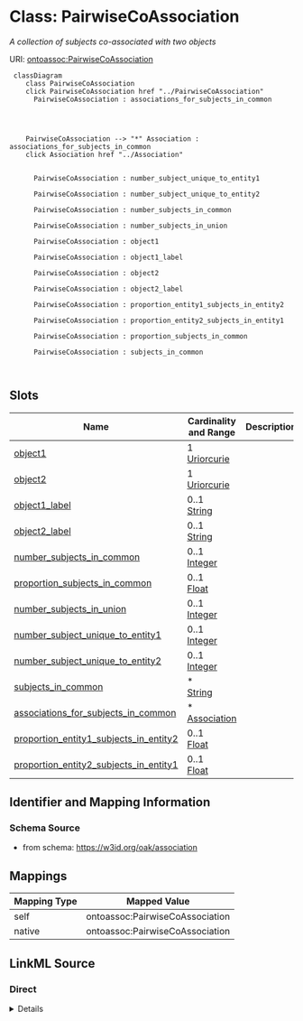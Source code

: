 

# Class: PairwiseCoAssociation


_A collection of subjects co-associated with two objects_





URI: [ontoassoc:PairwiseCoAssociation](https://w3id.org/oak/association/PairwiseCoAssociation)






```{mermaid}
 classDiagram
    class PairwiseCoAssociation
    click PairwiseCoAssociation href "../PairwiseCoAssociation"
      PairwiseCoAssociation : associations_for_subjects_in_common
        
          
    
    
    PairwiseCoAssociation --> "*" Association : associations_for_subjects_in_common
    click Association href "../Association"

        
      PairwiseCoAssociation : number_subject_unique_to_entity1
        
      PairwiseCoAssociation : number_subject_unique_to_entity2
        
      PairwiseCoAssociation : number_subjects_in_common
        
      PairwiseCoAssociation : number_subjects_in_union
        
      PairwiseCoAssociation : object1
        
      PairwiseCoAssociation : object1_label
        
      PairwiseCoAssociation : object2
        
      PairwiseCoAssociation : object2_label
        
      PairwiseCoAssociation : proportion_entity1_subjects_in_entity2
        
      PairwiseCoAssociation : proportion_entity2_subjects_in_entity1
        
      PairwiseCoAssociation : proportion_subjects_in_common
        
      PairwiseCoAssociation : subjects_in_common
        
      
```




<!-- no inheritance hierarchy -->


## Slots

| Name | Cardinality and Range | Description | Inheritance |
| ---  | --- | --- | --- |
| [object1](object1.md) | 1 <br/> [Uriorcurie](Uriorcurie.md) |  | direct |
| [object2](object2.md) | 1 <br/> [Uriorcurie](Uriorcurie.md) |  | direct |
| [object1_label](object1_label.md) | 0..1 <br/> [String](String.md) |  | direct |
| [object2_label](object2_label.md) | 0..1 <br/> [String](String.md) |  | direct |
| [number_subjects_in_common](number_subjects_in_common.md) | 0..1 <br/> [Integer](Integer.md) |  | direct |
| [proportion_subjects_in_common](proportion_subjects_in_common.md) | 0..1 <br/> [Float](Float.md) |  | direct |
| [number_subjects_in_union](number_subjects_in_union.md) | 0..1 <br/> [Integer](Integer.md) |  | direct |
| [number_subject_unique_to_entity1](number_subject_unique_to_entity1.md) | 0..1 <br/> [Integer](Integer.md) |  | direct |
| [number_subject_unique_to_entity2](number_subject_unique_to_entity2.md) | 0..1 <br/> [Integer](Integer.md) |  | direct |
| [subjects_in_common](subjects_in_common.md) | * <br/> [String](String.md) |  | direct |
| [associations_for_subjects_in_common](associations_for_subjects_in_common.md) | * <br/> [Association](Association.md) |  | direct |
| [proportion_entity1_subjects_in_entity2](proportion_entity1_subjects_in_entity2.md) | 0..1 <br/> [Float](Float.md) |  | direct |
| [proportion_entity2_subjects_in_entity1](proportion_entity2_subjects_in_entity1.md) | 0..1 <br/> [Float](Float.md) |  | direct |









## Identifier and Mapping Information







### Schema Source


* from schema: https://w3id.org/oak/association




## Mappings

| Mapping Type | Mapped Value |
| ---  | ---  |
| self | ontoassoc:PairwiseCoAssociation |
| native | ontoassoc:PairwiseCoAssociation |







## LinkML Source

<!-- TODO: investigate https://stackoverflow.com/questions/37606292/how-to-create-tabbed-code-blocks-in-mkdocs-or-sphinx -->

### Direct

<details>
```yaml
name: PairwiseCoAssociation
description: A collection of subjects co-associated with two objects
from_schema: https://w3id.org/oak/association
slots:
- object1
- object2
- object1_label
- object2_label
- number_subjects_in_common
- proportion_subjects_in_common
- number_subjects_in_union
- number_subject_unique_to_entity1
- number_subject_unique_to_entity2
- subjects_in_common
- associations_for_subjects_in_common
- proportion_entity1_subjects_in_entity2
- proportion_entity2_subjects_in_entity1

```
</details>

### Induced

<details>
```yaml
name: PairwiseCoAssociation
description: A collection of subjects co-associated with two objects
from_schema: https://w3id.org/oak/association
attributes:
  object1:
    name: object1
    from_schema: https://w3id.org/oak/association
    rank: 1000
    is_a: object
    alias: object1
    owner: PairwiseCoAssociation
    domain_of:
    - PairwiseCoAssociation
    range: uriorcurie
    required: true
  object2:
    name: object2
    from_schema: https://w3id.org/oak/association
    rank: 1000
    is_a: object
    alias: object2
    owner: PairwiseCoAssociation
    domain_of:
    - PairwiseCoAssociation
    range: uriorcurie
    required: true
  object1_label:
    name: object1_label
    from_schema: https://w3id.org/oak/association
    rank: 1000
    alias: object1_label
    owner: PairwiseCoAssociation
    domain_of:
    - PairwiseCoAssociation
    range: string
  object2_label:
    name: object2_label
    from_schema: https://w3id.org/oak/association
    rank: 1000
    alias: object2_label
    owner: PairwiseCoAssociation
    domain_of:
    - PairwiseCoAssociation
    range: string
  number_subjects_in_common:
    name: number_subjects_in_common
    from_schema: https://w3id.org/oak/association
    rank: 1000
    alias: number_subjects_in_common
    owner: PairwiseCoAssociation
    domain_of:
    - PairwiseCoAssociation
    range: integer
  proportion_subjects_in_common:
    name: proportion_subjects_in_common
    from_schema: https://w3id.org/oak/association
    rank: 1000
    alias: proportion_subjects_in_common
    owner: PairwiseCoAssociation
    domain_of:
    - PairwiseCoAssociation
    range: float
  number_subjects_in_union:
    name: number_subjects_in_union
    from_schema: https://w3id.org/oak/association
    rank: 1000
    alias: number_subjects_in_union
    owner: PairwiseCoAssociation
    domain_of:
    - PairwiseCoAssociation
    range: integer
  number_subject_unique_to_entity1:
    name: number_subject_unique_to_entity1
    from_schema: https://w3id.org/oak/association
    rank: 1000
    alias: number_subject_unique_to_entity1
    owner: PairwiseCoAssociation
    domain_of:
    - PairwiseCoAssociation
    range: integer
  number_subject_unique_to_entity2:
    name: number_subject_unique_to_entity2
    from_schema: https://w3id.org/oak/association
    rank: 1000
    alias: number_subject_unique_to_entity2
    owner: PairwiseCoAssociation
    domain_of:
    - PairwiseCoAssociation
    range: integer
  subjects_in_common:
    name: subjects_in_common
    from_schema: https://w3id.org/oak/association
    rank: 1000
    alias: subjects_in_common
    owner: PairwiseCoAssociation
    domain_of:
    - PairwiseCoAssociation
    range: string
    multivalued: true
  associations_for_subjects_in_common:
    name: associations_for_subjects_in_common
    from_schema: https://w3id.org/oak/association
    rank: 1000
    alias: associations_for_subjects_in_common
    owner: PairwiseCoAssociation
    domain_of:
    - PairwiseCoAssociation
    range: Association
    multivalued: true
  proportion_entity1_subjects_in_entity2:
    name: proportion_entity1_subjects_in_entity2
    from_schema: https://w3id.org/oak/association
    rank: 1000
    alias: proportion_entity1_subjects_in_entity2
    owner: PairwiseCoAssociation
    domain_of:
    - PairwiseCoAssociation
    range: float
  proportion_entity2_subjects_in_entity1:
    name: proportion_entity2_subjects_in_entity1
    from_schema: https://w3id.org/oak/association
    rank: 1000
    alias: proportion_entity2_subjects_in_entity1
    owner: PairwiseCoAssociation
    domain_of:
    - PairwiseCoAssociation
    range: float

```
</details>